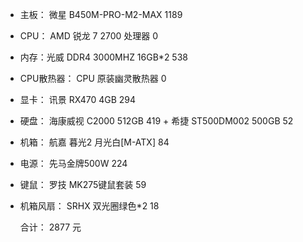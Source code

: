 * 主板： 微星  B450M-PRO-M2-MAX  1189

* CPU： AMD 锐龙 7 2700 处理器  0

* 内存：光威 DDR4 3000MHZ 16GB*2 538

* CPU散热器： CPU 原装幽灵散热器 0

* 显卡： 讯景 RX470 4GB  294

* 硬盘： 海康威视 C2000 512GB 419  +  希捷 ST500DM002 500GB 52

* 机箱： 航嘉 暮光2 月光白[M-ATX]  84

* 电源： 先马金牌500W 224

* 键鼠： 罗技 MK275键鼠套装 59

* 机箱风扇： SRHX 双光圈绿色*2  18

  

   合计： 2877 元
